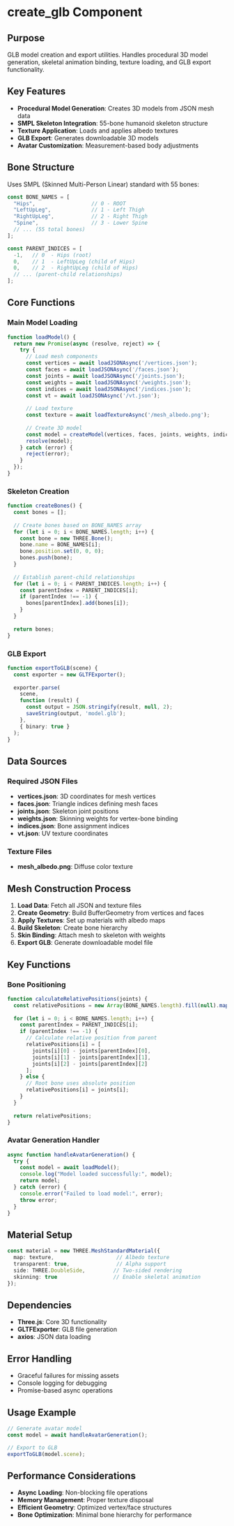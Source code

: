 # create_glb Component

## Purpose
GLB model creation and export utilities. Handles procedural 3D model generation, skeletal animation binding, texture loading, and GLB export functionality.

## Key Features
- **Procedural Model Generation**: Creates 3D models from JSON mesh data
- **SMPL Skeleton Integration**: 55-bone humanoid skeleton structure
- **Texture Application**: Loads and applies albedo textures
- **GLB Export**: Generates downloadable 3D models
- **Avatar Customization**: Measurement-based body adjustments

## Bone Structure
Uses SMPL (Skinned Multi-Person Linear) standard with 55 bones:

```typescript
const BONE_NAMES = [
  "Hips",                  // 0 - ROOT
  "LeftUpLeg",             // 1 - Left Thigh
  "RightUpLeg",            // 2 - Right Thigh
  "Spine",                 // 3 - Lower Spine
  // ... (55 total bones)
];

const PARENT_INDICES = [
  -1,   // 0  - Hips (root)
  0,    // 1  - LeftUpLeg (child of Hips)
  0,    // 2  - RightUpLeg (child of Hips)
  // ... (parent-child relationships)
];
```

## Core Functions

### Main Model Loading
```typescript
function loadModel() {
  return new Promise(async (resolve, reject) => {
    try {
      // Load mesh components
      const vertices = await loadJSONAsync('/vertices.json');
      const faces = await loadJSONAsync('/faces.json');
      const joints = await loadJSONAsync('/joints.json');
      const weights = await loadJSONAsync('/weights.json');
      const indices = await loadJSONAsync('/indices.json');
      const vt = await loadJSONAsync('/vt.json');
      
      // Load texture
      const texture = await loadTextureAsync('/mesh_albedo.png');
      
      // Create 3D model
      const model = createModel(vertices, faces, joints, weights, indices, vt, texture);
      resolve(model);
    } catch (error) {
      reject(error);
    }
  });
}
```

### Skeleton Creation
```typescript
function createBones() {
  const bones = [];
  
  // Create bones based on BONE_NAMES array
  for (let i = 0; i < BONE_NAMES.length; i++) {
    const bone = new THREE.Bone();
    bone.name = BONE_NAMES[i];
    bone.position.set(0, 0, 0);
    bones.push(bone);
  }
  
  // Establish parent-child relationships
  for (let i = 0; i < PARENT_INDICES.length; i++) {
    const parentIndex = PARENT_INDICES[i];
    if (parentIndex !== -1) {
      bones[parentIndex].add(bones[i]);
    }
  }
  
  return bones;
}
```

### GLB Export
```typescript
function exportToGLB(scene) {
  const exporter = new GLTFExporter();
  
  exporter.parse(
    scene,
    function (result) {
      const output = JSON.stringify(result, null, 2);
      saveString(output, 'model.glb');
    },
    { binary: true }
  );
}
```

## Data Sources

### Required JSON Files
- **vertices.json**: 3D coordinates for mesh vertices
- **faces.json**: Triangle indices defining mesh faces
- **joints.json**: Skeleton joint positions
- **weights.json**: Skinning weights for vertex-bone binding
- **indices.json**: Bone assignment indices
- **vt.json**: UV texture coordinates

### Texture Files
- **mesh_albedo.png**: Diffuse color texture

## Mesh Construction Process
1. **Load Data**: Fetch all JSON and texture files
2. **Create Geometry**: Build BufferGeometry from vertices and faces
3. **Apply Textures**: Set up materials with albedo maps
4. **Build Skeleton**: Create bone hierarchy
5. **Skin Binding**: Attach mesh to skeleton with weights
6. **Export GLB**: Generate downloadable model file

## Key Functions

### Bone Positioning
```typescript
function calculateRelativePositions(joints) {
  const relativePositions = new Array(BONE_NAMES.length).fill(null).map(() => [0, 0, 0]);
  
  for (let i = 0; i < BONE_NAMES.length; i++) {
    const parentIndex = PARENT_INDICES[i];
    if (parentIndex !== -1) {
      // Calculate relative position from parent
      relativePositions[i] = [
        joints[i][0] - joints[parentIndex][0],
        joints[i][1] - joints[parentIndex][1],
        joints[i][2] - joints[parentIndex][2]
      ];
    } else {
      // Root bone uses absolute position
      relativePositions[i] = joints[i];
    }
  }
  
  return relativePositions;
}
```

### Avatar Generation Handler
```typescript
async function handleAvatarGeneration() {
  try {
    const model = await loadModel();
    console.log("Model loaded successfully:", model);
    return model;
  } catch (error) {
    console.error("Failed to load model:", error);
    throw error;
  }
}
```

## Material Setup
```typescript
const material = new THREE.MeshStandardMaterial({
  map: texture,                    // Albedo texture
  transparent: true,               // Alpha support
  side: THREE.DoubleSide,         // Two-sided rendering
  skinning: true                  // Enable skeletal animation
});
```

## Dependencies
- **Three.js**: Core 3D functionality
- **GLTFExporter**: GLB file generation
- **axios**: JSON data loading

## Error Handling
- Graceful failures for missing assets
- Console logging for debugging
- Promise-based async operations

## Usage Example
```typescript
// Generate avatar model
const model = await handleAvatarGeneration();

// Export to GLB
exportToGLB(model.scene);
```

## Performance Considerations
- **Async Loading**: Non-blocking file operations
- **Memory Management**: Proper texture disposal
- **Efficient Geometry**: Optimized vertex/face structures
- **Bone Optimization**: Minimal bone hierarchy for performance 